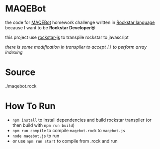 # MAQEBot
the code for [MAQEBot](https://maqe.github.io/maqe-bot.html) homework challenge written in [Rockstar language](https://github.com/dylanbeattie/rockstar)
because I want to be **Rockstar Developer**😎

this project use [rockstar-js](https://github.com/wolfgang42/rockstar-js) to transpile rockstar to javascript

*there is some modification in transpiler to accept `[]` to perform array indexing*

# Source
./maqebot.rock

# How To Run
- `npm install` to install dependencies and build rockstar transpiler (or then build with `npm run build`)
- `npm run compile` to compile `maqebot.rock` to `maqebot.js`
- `node maqebot.js` to run
- or use `npm run start` to compile from .rock and run